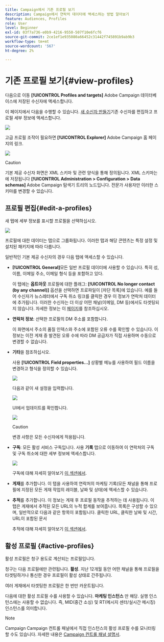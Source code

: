 ```yaml
---
title: Campaign에서 기존 프로필 보기
description: Campaign에서 연락처 데이터에 액세스하는 방법 알아보기
feature: Audiences, Profiles
role: User
level: Beginner
exl-id: 03f7a736-e0b9-4216-9550-507f10e6fcf6
source-git-commit: 2ce1ef1e935080a66452c31442f745891b9ab9b3
workflow-type: tm+mt
source-wordcount: '567'
ht-degree: 2%

---
```


# 기존 프로필 보기{#view-profiles}

다음으로 이동 **[!UICONTROL Profiles and targets]** Adobe Campaign 데이터베이스에 저장된 수신자에 액세스합니다.

이 페이지에서 다음을 수행할 수 있습니다. [새 수신자 만들기](create-profiles.md)기존 수신자를 편집하고 프로필 세부 정보에 액세스합니다.

![](assets/profiles-and-targets.png)

고급 프로필 조작이 필요하면 **[!UICONTROL Explorer]** Adobe Campaign 홈 페이지의 링크.

![](assets/recipients-in-explorer.png)


>[!CAUTION]
>
>기본 제공 수신자 화면은 XML 스키마 및 관련 양식을 통해 정의됩니다. XML 스키마는에 저장됩니다 **[!UICONTROL Administration > Configuration > Data schemas]** Adobe Campaign 탐색기 트리의 노드입니다. 전문가 사용자만 이러한 스키마를 변경할 수 있습니다.

## 프로필 편집{#edit-a-profiles}

새 탭에 세부 정보를 표시할 프로필을 선택하십시오.

![](assets/edit-a-profile.png)

프로필에 대한 데이터는 탭으로 그룹화됩니다. 이러한 탭과 해당 콘텐츠는 특정 설정 및 설치된 패키지에 따라 다릅니다.

일반적인 기본 제공 수신자의 경우 다음 탭에 액세스할 수 있습니다.

* **[!UICONTROL General]**&#x200B;모든 일반 프로필 데이터에 사용할 수 있습니다. 특히 성, 이름, 이메일 주소, 이메일 형식 등을 포함하고 있다.

   이 탭에는 **옵트아웃** 프로필에 대한 플래그: **[!UICONTROL No longer contact (by any channel)]** 옵션을 선택하면 프로파일이 [차단 목록]에 있습니다. 예를 들어 수신자가 뉴스레터에서 구독 취소 링크를 클릭한 경우 이 정보가 연락처 데이터에 추가됩니다. 이러한 수신자는 더 이상 어떤 채널(이메일, DM 등)에서도 타겟팅되지 않습니다. 자세한 정보는 이 [페이지](../send/quarantines.md)를 참조하십시오.

* **연락처 정보**: 선택한 프로필의 DM 주소를 포함합니다.

   이 화면에서 주소의 품질 인덱스와 주소에 포함된 오류 수를 확인할 수 있습니다. 이 정보는 이전 게재 중 발견된 오류 수에 따라 DM 공급자가 직접 사용하며 수동으로 변경할 수 없습니다.

* **기타**&#x200B;을 참조하십시오.

   사용 **[!UICONTROL Field properties…]** 상황별 메뉴를 사용하여 필드 이름을 변경하고 형식을 정의할 수 있습니다.

   ![](assets/other-tab-field-properties.png)

   다음과 같이 새 설정을 입력합니다.

   ![](assets/change-field-properties.png)

   UI에서 업데이트를 확인합니다.

   ![](assets/other-tab-updated.png)


   >[!CAUTION]
   >변경 사항은 모든 수신자에게 적용됩니다.


* **구독**: 모든 활성 서비스 구독입니다. 사용 **기록** 탭으로 이동하여 이 연락처의 구독 및 구독 취소에 대한 세부 정보에 액세스합니다.

   ![](assets/subscription-tab.png)

   구독에 대해 자세히 알아보기 [이 섹션에서](../start/subscriptions.md).

* **게재**&#x200B;를 추가합니다. 이 탭을 사용하여 연락처의 마케팅 기록(모든 채널을 통해 프로필에 지정된 모든 게재 작업의 레이블, 날짜 및 상태)에 액세스할 수 있습니다.


* **추적**&#x200B;를 추가합니다. 이 정보는 게재 후 프로필 동작을 추적하는 데 사용됩니다. 이 탭은 게재에서 추적된 모든 URL의 누적 합계를 보여줍니다. 목록은 구성할 수 있으며, 일반적으로 다음과 같은 항목이 포함됩니다. 클릭한 URL, 클릭한 날짜 및 시간, URL이 포함된 문서

   추적에 대해 자세히 알아보기 [이 섹션에서](../start/tracking.md).


## 활성 프로필 {#active-profiles}

활성 프로필은 청구 용도로 계산되는 프로필입니다.

청구는 다음 프로필에만 관련됩니다. **활성**. 지난 12개월 동안 어떤 채널을 통해 프로필을 타겟팅하거나 통신한 경우 프로필이 활성 상태로 간주됩니다.

여러 게재에서 타겟팅한 프로필은 한 번만 카운트됩니다.

다음에 대한 활성 프로필 수를 사용할 수 있습니다. **마케팅 인스턴스** 만 해당. 실행 인스턴스에는 사용할 수 없습니다. 즉, MID(중간 소싱) 및 RT(메시지 센터/실시간 메시징) 인스턴스를 의미합니다.

>[!NOTE]
>
>Campaign Campaign 컨트롤 패널에서 직접 인스턴스의 활성 프로필 수를 모니터링할 수도 있습니다. 자세한 내용은 [Campaign 컨트롤 패널 설명서](https://experienceleague.adobe.com/docs/control-panel/using/performance-monitoring/active-profiles-monitoring.html).
